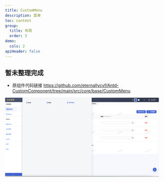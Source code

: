 ```yaml
---
title: CustomMenu
description: 菜单
toc: content
group:
  title: 布局
  order: 3
demo:
  cols: 2
apiHeader: false
---
```


## 暂未整理完成

- 原组件代码链接 https://github.com/eternallycyf/Antd-CustomComponent/tree/main/src/core/base/CustomMenu

![](https://raw.githubusercontent.com/eternallycyf/Antd-CustomComponent/main/public/ims-view-pc.png)

